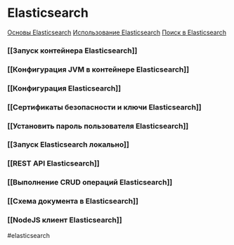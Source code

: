 # Elasticsearch

[Основы Elasticsearch](https://habr.com/ru/post/280488/)
[Использование Elasticsearch](https://losst.pro/ispolzovanie-elasticsearch)
[Поиск в Elasticsearch](https://losst.pro/poisk-v-elasticsearch)

### [[Запуск контейнера Elasticsearch]]

### [[Конфигурация JVM в контейнере Elasticsearch]]

### [[Конфигурация Elasticsearch]]

### [[Сертификаты безопасности и ключи Elasticsearch]]

### [[Установить пароль пользователя Elasticsearch]]

### [[Запуск Elasticsearch локально]]

### [[REST API Elasticsearch]]

### [[Выполнение CRUD операций Elasticsearch]]

### [[Схема документа в Elasticsearch]]

### [[NodeJS клиент Elasticsearch]]

#elasticsearch